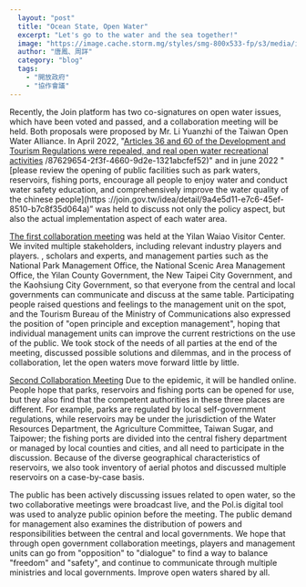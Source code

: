 ```yaml
---
  layout: "post"
  title: "Ocean State, Open Water"
  excerpt: "Let's go to the water and the sea together!"
  image: "https://image.cache.storm.mg/styles/smg-800x533-fp/s3/media/image/2022/07/04/20220704-023639_U1004_M774171_8803.jpg"
  author: "唐鳳、周詳"
  category: "blog"
  tags: 
    - "開放政府"
    - "協作會議"
---
```



Recently, the Join platform has two co-signatures on open water issues, which have been voted and passed, and a collaboration meeting will be held. Both proposals were proposed by Mr. Li Yuanzhi of the Taiwan Open Water Alliance. In April 2022, "[Articles 36 and 60 of the Development and Tourism Regulations were repealed, and real open water recreational activities](https://join.gov.tw/idea/detail) /87629654-2f3f-4660-9d2e-1321abcfef52)" and in june 2022 "[please review the opening of public facilities such as park waters, reservoirs, fishing ports, encourage all people to enjoy water and conduct water safety education, and comprehensively improve the water quality of the chinese people](https ://join.gov.tw/idea/detail/9a4e5d11-e7c6-45ef-8510-b7c8f35d064a)” was held to discuss not only the policy aspect, but also the actual implementation aspect of each water area. 

[The first collaboration meeting](https://cm.pdis.nat.gov.tw/111/) was held at the Yilan Waiao Visitor Center. We invited multiple stakeholders, including relevant industry players and players. , scholars and experts, and management parties such as the National Park Management Office, the National Scenic Area Management Office, the Yilan County Government, the New Taipei City Government, and the Kaohsiung City Government, so that everyone from the central and local governments can communicate and discuss at the same table. Participating people raised questions and feelings to the management unit on the spot, and the Tourism Bureau of the Ministry of Communications also expressed the position of "open principle and exception management", hoping that individual management units can improve the current restrictions on the use of the public. We took stock of the needs of all parties at the end of the meeting, discussed possible solutions and dilemmas, and in the process of collaboration, let the open waters move forward little by little. 

[Second Collaboration Meeting](https://cm.pdis.nat.gov.tw/118/) Due to the epidemic, it will be handled online. People hope that parks, reservoirs and fishing ports can be opened for use, but they also find that the competent authorities in these three places are different. For example, parks are regulated by local self-government regulations, while reservoirs may be under the jurisdiction of the Water Resources Department, the Agriculture Committee, Taiwan Sugar, and Taipower; the fishing ports are divided into the central fishery department or managed by local counties and cities, and all need to participate in the discussion. Because of the diverse geographical characteristics of reservoirs, we also took inventory of aerial photos and discussed multiple reservoirs on a case-by-case basis. 

The public has been actively discussing issues related to open water, so the two collaborative meetings were broadcast live, and the Pol.is digital tool was used to analyze public opinion before the meeting. The public demand for management also examines the distribution of powers and responsibilities between the central and local governments. We hope that through open government collaboration meetings, players and management units can go from "opposition" to "dialogue" to find a way to balance "freedom" and "safety", and continue to communicate through multiple ministries and local governments. Improve open waters shared by all. 
